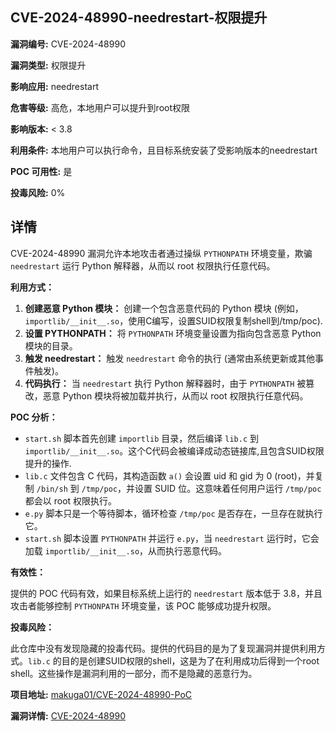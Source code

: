 ## CVE-2024-48990-needrestart-权限提升

**漏洞编号:** CVE-2024-48990

**漏洞类型:** 权限提升

**影响应用:** needrestart

**危害等级:** 高危，本地用户可以提升到root权限

**影响版本:** < 3.8

**利用条件:** 本地用户可以执行命令，且目标系统安装了受影响版本的needrestart

**POC 可用性:** 是

**投毒风险:** 0%

## 详情

CVE-2024-48990 漏洞允许本地攻击者通过操纵 `PYTHONPATH` 环境变量，欺骗 `needrestart` 运行 Python 解释器，从而以 root 权限执行任意代码。  

**利用方式：**

1.  **创建恶意 Python 模块：** 创建一个包含恶意代码的 Python 模块 (例如，`importlib/__init__.so`，使用C编写，设置SUID权限复制shell到/tmp/poc).
2.  **设置 PYTHONPATH：** 将 `PYTHONPATH` 环境变量设置为指向包含恶意 Python 模块的目录。
3.  **触发 needrestart：** 触发 `needrestart` 命令的执行 (通常由系统更新或其他事件触发)。
4.  **代码执行：** 当 `needrestart` 执行 Python 解释器时，由于 `PYTHONPATH` 被篡改，恶意 Python 模块将被加载并执行，从而以 root 权限执行任意代码。

**POC 分析：**

*   `start.sh` 脚本首先创建 `importlib` 目录，然后编译 `lib.c` 到 `importlib/__init__.so`。这个C代码会被编译成动态链接库,且包含SUID权限提升的操作.
*   `lib.c` 文件包含 C 代码，其构造函数 `a()` 会设置 uid 和 gid 为 0 (root)，并复制 `/bin/sh` 到 `/tmp/poc`，并设置 SUID 位。这意味着任何用户运行 `/tmp/poc` 都会以 root 权限执行。
*   `e.py` 脚本只是一个等待脚本，循环检查 `/tmp/poc` 是否存在，一旦存在就执行它。
*   `start.sh` 脚本设置 `PYTHONPATH` 并运行 `e.py`，当 `needrestart` 运行时，它会加载 `importlib/__init__.so`，从而执行恶意代码。

**有效性：**

提供的 POC 代码有效，如果目标系统上运行的 `needrestart` 版本低于 3.8，并且攻击者能够控制 `PYTHONPATH` 环境变量，该 POC 能够成功提升权限。

**投毒风险：**

此仓库中没有发现隐藏的投毒代码。提供的代码目的是为了复现漏洞并提供利用方式。`lib.c` 的目的是创建SUID权限的shell，这是为了在利用成功后得到一个root shell。这些操作是漏洞利用的一部分，而不是隐藏的恶意行为。

**项目地址:** [makuga01/CVE-2024-48990-PoC](https://github.com/makuga01/CVE-2024-48990-PoC)

**漏洞详情:** [CVE-2024-48990](https://nvd.nist.gov/vuln/detail/CVE-2024-48990)